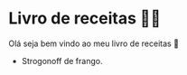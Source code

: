 # Livro de receitas :man_cook:

Olá seja bem vindo ao meu livro de receitas :wave:

- Strogonoff de frango.